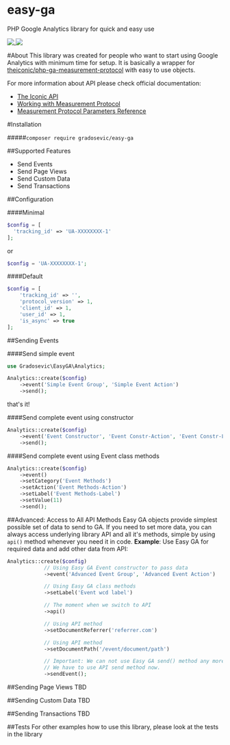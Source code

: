 easy-ga
=============
PHP Google Analytics library for quick and easy use

<a href="https://packagist.org/packages/gradosevic/easy-ga">
    <img src="http://img.shields.io/packagist/v/gradosevic/easy-ga.svg?style=flat" style="vertical-align: text-top">
</a>
<a href="https://packagist.org/packages/gradosevic/easy-ga">
    <img src="http://img.shields.io/packagist/dt/gradosevic/easy-ga.svg?style=flat" style="vertical-align: text-top">
</a>

#About
This library was created for people who want to start using Google Analytics with minimum time for setup. 
It is basically a wrapper for [theiconic/php-ga-measurement-protocol](https://github.com/theiconic/php-ga-measurement-protocol) with easy to use objects.

For more information about API please check official documentation:
- [The Iconic API](https://github.com/theiconic/php-ga-measurement-protocol)
- [Working with Measurement Protocol](https://developers.google.com/analytics/devguides/collection/protocol/v1/devguide)
- [Measurement Protocol Parameters Reference](https://developers.google.com/analytics/devguides/collection/protocol/v1/parameters)



#Installation

#####`composer require gradosevic/easy-ga`

##Supported Features
- Send Events
- Send Page Views
- Send Custom Data
- Send Transactions

##Configuration

####Minimal

```php
$config = [
  'tracking_id' => 'UA-XXXXXXXX-1'
];
```
or 

```php
$config = 'UA-XXXXXXXX-1';
```

####Default 
```php
$config = [
    'tracking_id' => '',
    'protocol_version' => 1,
    'client_id' => 1,
    'user_id' => 1,
    'is_async' => true
];
```

##Sending Events

####Send simple event
```php
use Gradosevic\EasyGA\Analytics;

Analytics::create($config)
    ->event('Simple Event Group', 'Simple Event Action')
    ->send();
```
that's it!

####Send complete event using constructor
```php
Analytics::create($config)
    ->event('Event Constructor', 'Event Constr-Action', 'Event Constr-Label', 45)
    ->send();
```

####Send complete event using Event class methods
```php
Analytics::create($config)
    ->event()
    ->setCategory('Event Methods')
    ->setAction('Event Methods-Action')
    ->setLabel('Event Methods-Label')
    ->setValue(11)
    ->send();
```

##Advanced: Access to All API Methods
Easy GA objects provide simplest possible set of data to send to GA. If you need to set more data, you can always access underlying library API and all it's methods, simple by using `api()` method whenever you need it in code.
**Example**: Use Easy GA for required data and add other data from API:

```php
Analytics::create($config)
            // Using Easy GA Event constructor to pass data
            ->event('Advanced Event Group', 'Advanced Event Action')

            // Using Easy GA class methods
            ->setLabel('Event wcd label')

            // The moment when we switch to API
            ->api()

            // Using API method
            ->setDocumentReferrer('referrer.com')

            // Using API method
            ->setDocumentPath('/event/document/path')

            // Important: We can not use Easy GA send() method any more.
            // We have to use API send method now.
            ->sendEvent();
```

##Sending Page Views
TBD

##Sending Custom Data
TBD

##Sending Transactions
TBD

##Tests
For other examples how to use this library, please look at the tests in the library





